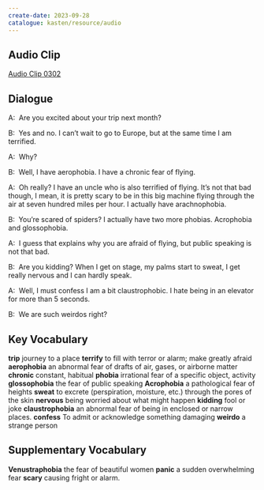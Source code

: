 ```yaml
---
create-date: 2023-09-28
catalogue: kasten/resource/audio
---
```


## Audio Clip
[Audio Clip 0302](https://archive.org/download/englishpod_all/englishpod_0302dg.mp3)

## Dialogue
A:  Are you excited about your trip next month?

B:  Yes and no.  I can’t wait to go to Europe, but at the same time I am terrified.

A:  Why?

B:  Well, I have aerophobia. I have a chronic fear of flying.

A:  Oh really? I have an uncle who is also terrified of flying. It’s not that bad though, I mean, it is pretty scary to be in this big machine flying through the air at seven hundred miles per hour. I actually have arachnophobia. 

B:  You’re scared of spiders?  I actually have two more phobias.  Acrophobia and glossophobia.

A:  I guess that explains why you are afraid of flying, but public speaking is not that bad.

B:  Are you kidding?  When I get on stage, my palms start to sweat, I get really nervous and I can hardly speak.

A:  Well, I must confess I am a bit claustrophobic. I hate being in an elevator for more than 5 seconds.

B:  We are such weirdos right?

## Key Vocabulary
**trip**                journey to a place
**terrify**             to fill with terror or alarm; make greatly afraid
**aerophobia**          an abnormal fear of drafts of air, gases, or airborne matter
**chronic**             constant, habitual
**phobia**              irrational fear of a specific object, activity
**glossophobia**        the fear of public speaking
**Acrophobia**          a pathological fear of heights
**sweat**               to excrete (perspiration, moisture, etc.) through the pores of the skin
**nervous**             being worried about what might happen
**kidding**             fool or joke
**claustrophobia**      an abnormal fear of being in enclosed or narrow places.
**confess**             To admit or acknowledge something damaging
**weirdo**              a strange person

## Supplementary Vocabulary
**Venustraphobia**      the fear of beautiful women
**panic**               a sudden overwhelming fear
**scary**               causing fright or alarm.
